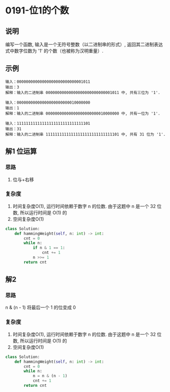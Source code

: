 # 0191-位1的个数

## 说明
编写一个函数, 输入是一个无符号整数（以二进制串的形式）, 返回其二进制表达式中数字位数为 '1' 的个数（也被称为汉明重量）.

## 示例
```
输入：00000000000000000000000000001011
输出：3
解释：输入的二进制串 00000000000000000000000000001011 中, 共有三位为 '1'.

输入：00000000000000000000000010000000
输出：1
解释：输入的二进制串 00000000000000000000000010000000 中, 共有一位为 '1'.

输入：11111111111111111111111111111101
输出：31
解释：输入的二进制串 11111111111111111111111111111101 中, 共有 31 位为 '1'.
```

## 解1 位运算

### 思路
1. 位与+右移

### 复杂度
1. 时间复杂度O(1), 运行时间依赖于数字 n 的位数. 由于这题中 n 是一个 32 位数, 所以运行时间是 O(1) 的
2. 空间复杂度O(1)

```python
class Solution:
    def hammingWeight(self, n: int) -> int:
        cnt = 0
        while n:
            if n & 1 == 1:
                cnt += 1
            n >>= 1
        return cnt
```

## 解2

### 思路
n & (n - 1) 将最后一个 1 的位变成 0

### 复杂度
1. 时间复杂度O(1), 运行时间依赖于数字 n 的位数. 由于这题中 n 是一个 32 位数, 所以运行时间是 O(1) 的
2. 空间复杂度O(1)

```python
class Solution:
    def hammingWeight(self, n: int) -> int:
        cnt = 0
        while n:
            n = n & (n - 1)
            cnt += 1
        return cnt
```